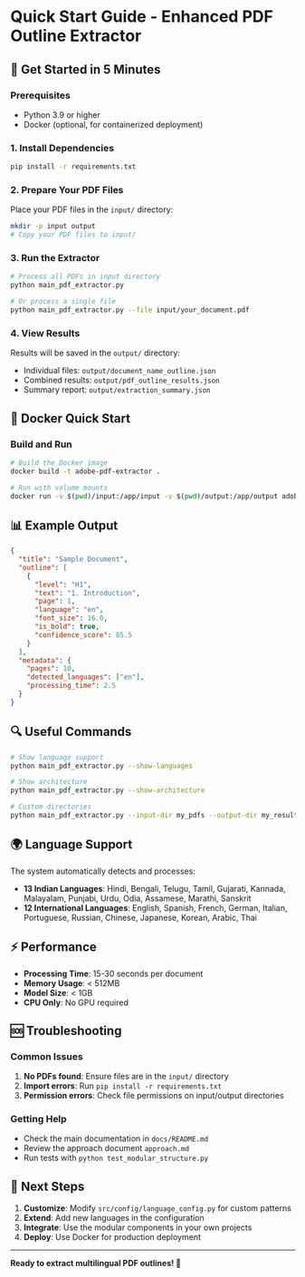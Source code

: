# Quick Start Guide - Enhanced PDF Outline Extractor

## 🚀 Get Started in 5 Minutes

### Prerequisites
- Python 3.9 or higher
- Docker (optional, for containerized deployment)

### 1. Install Dependencies
```bash
pip install -r requirements.txt
```

### 2. Prepare Your PDF Files
Place your PDF files in the `input/` directory:
```bash
mkdir -p input output
# Copy your PDF files to input/
```

### 3. Run the Extractor
```bash
# Process all PDFs in input directory
python main_pdf_extractor.py

# Or process a single file
python main_pdf_extractor.py --file input/your_document.pdf
```

### 4. View Results
Results will be saved in the `output/` directory:
- Individual files: `output/document_name_outline.json`
- Combined results: `output/pdf_outline_results.json`
- Summary report: `output/extraction_summary.json`

## 🐳 Docker Quick Start

### Build and Run
```bash
# Build the Docker image
docker build -t adobe-pdf-extractor .

# Run with volume mounts
docker run -v $(pwd)/input:/app/input -v $(pwd)/output:/app/output adobe-pdf-extractor
```

## 📊 Example Output

```json
{
  "title": "Sample Document",
  "outline": [
    {
      "level": "H1",
      "text": "1. Introduction",
      "page": 1,
      "language": "en",
      "font_size": 16.0,
      "is_bold": true,
      "confidence_score": 85.5
    }
  ],
  "metadata": {
    "pages": 10,
    "detected_languages": ["en"],
    "processing_time": 2.5
  }
}
```

## 🔍 Useful Commands

```bash
# Show language support
python main_pdf_extractor.py --show-languages

# Show architecture
python main_pdf_extractor.py --show-architecture

# Custom directories
python main_pdf_extractor.py --input-dir my_pdfs --output-dir my_results
```

## 🌍 Language Support

The system automatically detects and processes:
- **13 Indian Languages**: Hindi, Bengali, Telugu, Tamil, Gujarati, Kannada, Malayalam, Punjabi, Urdu, Odia, Assamese, Marathi, Sanskrit
- **12 International Languages**: English, Spanish, French, German, Italian, Portuguese, Russian, Chinese, Japanese, Korean, Arabic, Thai

## ⚡ Performance

- **Processing Time**: 15-30 seconds per document
- **Memory Usage**: < 512MB
- **Model Size**: < 1GB
- **CPU Only**: No GPU required

## 🆘 Troubleshooting

### Common Issues

1. **No PDFs found**: Ensure files are in the `input/` directory
2. **Import errors**: Run `pip install -r requirements.txt`
3. **Permission errors**: Check file permissions on input/output directories

### Getting Help

- Check the main documentation in `docs/README.md`
- Review the approach document `approach.md`
- Run tests with `python test_modular_structure.py`

## 🎯 Next Steps

1. **Customize**: Modify `src/config/language_config.py` for custom patterns
2. **Extend**: Add new languages in the configuration
3. **Integrate**: Use the modular components in your own projects
4. **Deploy**: Use Docker for production deployment

---

**Ready to extract multilingual PDF outlines! 🎉** 
